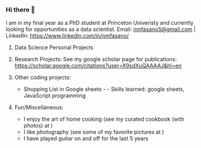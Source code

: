 ### Hi there 👋

I am in my final year as a PhD student at Princeton Univeristy and currently looking for opportunities as a data scientist.
Email: nmfasano5@gmail.com | LinkedIn: https://www.linkedin.com/in/nmfasano/

1) Data Science Personal Projects

2) Research Projects:
See my google scholar page for publications: https://scholar.google.com/citations?user=X9sdXuQAAAAJ&hl=en

3) Other coding projects:
    - Shopping List in Google sheets - 
          - Skills learned: google sheets, JavaScript programming 

4) Fun/Miscellaneous:
    - I enjoy the art of home cooking (see my curated cookbook (with photos) at )
    - I like photography (see some of my favorite pictures at ) 
    - I have played guitar on and off for the last 5 years




<!--
**nfasano/nfasano** is a ✨ _special_ ✨ repository because its `README.md` (this file) appears on your GitHub profile.

Here are some ideas to get you started:

- 🔭 I’m currently working on ...
- 🌱 I’m currently learning ...
- 👯 I’m looking to collaborate on ...
- 🤔 I’m looking for help with ...
- 💬 Ask me about ...
- 
- 😄 Pronouns: ...
- ⚡ Fun fact: ...
-->
